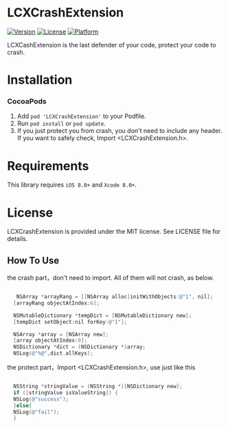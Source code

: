 # LCXCrashExtension

[![Version](https://img.shields.io/cocoapods/v/LCXCrashExtension.svg?style=flat)](http://cocoapods.org/pods/LCXCrashExtension)
[![License](https://img.shields.io/cocoapods/l/LCXCrashExtension.svg?style=flat)](http://cocoapods.org/pods/LCXCrashExtension)
[![Platform](https://img.shields.io/cocoapods/p/LCXCrashExtension.svg?style=flat)](http://cocoapods.org/pods/LCXCrashExtension)

LCXCashExtension is the last defender of your code, protect your code to crash.

Installation
==============

### CocoaPods

1. Add `pod 'LCXCrashExtension'` to your Podfile.
2. Run `pod install` or `pod update`.
3. If you just protect you from crash, you don't need to include any header.
   If you want to safely check, Import \<LCXCrashExtension.h\>.

Requirements
==============
This library requires `iOS 8.0+` and `Xcode 8.0+`.

License
==============
LCXCrashExtension is provided under the MIT license. See LICENSE file for details.

How To Use
----------
the crash part，don't need to import. All of them will not crash, as below.

```objective-c

   NSArray *arrayRang = [[NSArray alloc]initWithObjects:@"1", nil];
  [arrayRang objectAtIndex:6];

  NSMutableDictionary *tempDict = [NSMutableDictionary new];
  [tempDict setObject:nil forKey:@"1"];

  NSArray *array = [NSArray new];
  [array objectAtIndex:0];
  NSDictionary *dict = (NSDictionary *)array;
  NSLog(@"%@",dict.allKeys);

```

the protect part，Import \<LCXCrashExtension.h\>, use just like this

```objective-c

  NSString *stringValue = (NSString *)[NSDictionary new];
  if ([stringValue isValueString]) {
  NSLog(@"success");
  }else{
  NSLog(@"fail");
  }

```
